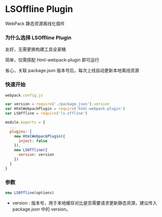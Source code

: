 # LSOffline Plugin

WebPack 静态资源离线化插件

### 为什么选择 LSOffline Plugin

友好，无需更换构建工具全家桶

简单，仅需搭配 html-webpack-plugin 即可运行

省心，关联 package.json 版本号后，每次上线自动更新本地离线资源

### 快速开始

```javascript
webpack.config.js

var version = require('./package.json').version
var HtmlWebpackPlugin = require('html-webpack-plugin')
var LSOffline = require('ls-offline')

module.exports = {
  ...
  plugins: [
    new HtmlWebpackPlugin({
      inject: false
    }),
    new LSOffline({
      version: version
    })
  ]
}

```

### 参数

```javascript
new LSOffline(options)
```

- version : 版本号，用于本地缓存对比是否需要请求更新静态资源，建议传入 package.json 中的 version。